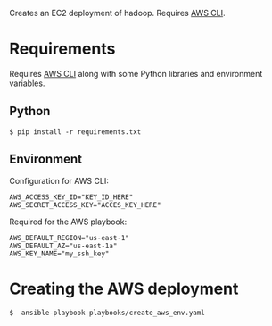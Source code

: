 Creates an EC2 deployment of hadoop. Requires [AWS CLI](https://aws.amazon.com/cli/).

# Requirements
Requires [AWS CLI](https://aws.amazon.com/cli/) along with some Python libraries and environment variables.

## Python
    $ pip install -r requirements.txt

## Environment
Configuration for AWS CLI:

    AWS_ACCESS_KEY_ID="KEY_ID_HERE"
    AWS_SECRET_ACCESS_KEY="ACCES_KEY_HERE"

Required for the AWS playbook:

    AWS_DEFAULT_REGION="us-east-1"
    AWS_DEFAULT_AZ="us-east-1a"
    AWS_KEY_NAME="my_ssh_key"

# Creating the AWS deployment
    $  ansible-playbook playbooks/create_aws_env.yaml
